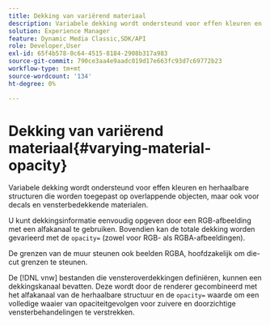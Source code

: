 ```yaml
---
title: Dekking van variërend materiaal
description: Variabele dekking wordt ondersteund voor effen kleuren en herhaalbare structuren die worden toegepast op overlappende objecten, maar ook voor decals en vensterbedekkende materialen.
solution: Experience Manager
feature: Dynamic Media Classic,SDK/API
role: Developer,User
exl-id: 65f4b578-0c64-4515-8184-2908b317a983
source-git-commit: 790ce3aa4e9aadc019d17e663fc93d7c69772b23
workflow-type: tm+mt
source-wordcount: '134'
ht-degree: 0%

---
```


# Dekking van variërend materiaal{#varying-material-opacity}

Variabele dekking wordt ondersteund voor effen kleuren en herhaalbare structuren die worden toegepast op overlappende objecten, maar ook voor decals en vensterbedekkende materialen.

U kunt dekkingsinformatie eenvoudig opgeven door een RGB-afbeelding met een alfakanaal te gebruiken. Bovendien kan de totale dekking worden gevarieerd met de `opacity=` (zowel voor RGB- als RGBA-afbeeldingen).

De grenzen van de muur steunen ook beelden RGBA, hoofdzakelijk om die-cut grenzen te steunen.

De [!DNL vnw] bestanden die vensteroverdekkingen definiëren, kunnen een dekkingskanaal bevatten. Deze wordt door de renderer gecombineerd met het alfakanaal van de herhaalbare structuur en de `opacity=` waarde om een volledige waaier van opaciteitgevolgen voor zuivere en doorzichtige vensterbehandelingen te verstrekken.
